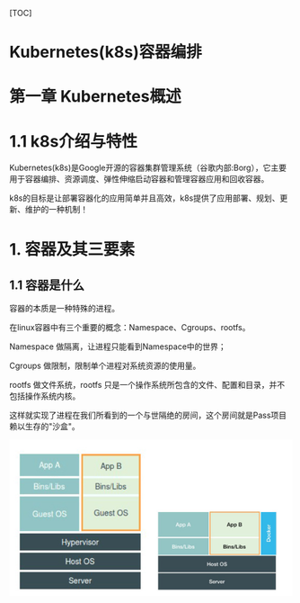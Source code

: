 [TOC]







# Kubernetes(k8s)容器编排



# 第一章 Kubernetes概述

# 1.1 k8s介绍与特性

Kubernetes(k8s)是Google开源的容器集群管理系统（谷歌内部:Borg），它主要用于容器编排、资源调度、弹性伸缩启动容器和管理容器应用和回收容器。

k8s的目标是让部署容器化的应用简单并且高效，k8s提供了应用部署、规划、更新、维护的一种机制！







# 1. 容器及其三要素









## 1.1 容器是什么

容器的本质是一种特殊的进程。

在linux容器中有三个重要的概念：Namespace、Cgroups、rootfs。

Namespace 做隔离，让进程只能看到Namespace中的世界；

Cgroups       做限制，限制单个进程对系统资源的使用量。

rootfs           做文件系统，rootfs 只是一个操作系统所包含的文件、配置和目录，并不包括操作系统内核。

这样就实现了进程在我们所看到的一个与世隔绝的房间，这个房间就是Pass项目赖以生存的"沙盒"。

![1577407932702](assets/1577407932702.png)









